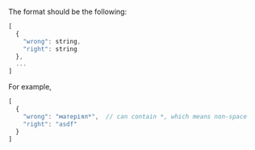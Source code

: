 The format should be the following:
```js
[
  {
    "wrong": string,
    "right": string
  },
  ...
]
```

For example,

```js
[
  {
    "wrong": "матеріял*",  // can contain *, which means non-space
    "right": "asdf"
  }
]
```

